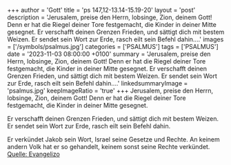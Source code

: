 +++
author = 'Gott'
title = 'ps 147,12-13.14-15.19-20'
layout = 'post'
description = 'Jerusalem, preise den Herrn, lobsinge, Zion, deinem Gott! Denn er hat die Riegel deiner Tore festgemacht, die Kinder in deiner Mitte gesegnet.  Er verschafft deinen Grenzen Frieden, und sättigt dich mit bestem Weizen. Er sendet sein Wort zur Erde, rasch eilt sein Befehl dahin....'
images = ['/symbols/psalmus.jpg']
categories = ['PSALMUS']
tags = ['PSALMUS']
date = '2023-11-03 08:00:00 +0100'
summary = 'Jerusalem, preise den Herrn, lobsinge, Zion, deinem Gott! Denn er hat die Riegel deiner Tore festgemacht, die Kinder in deiner Mitte gesegnet.  Er verschafft deinen Grenzen Frieden, und sättigt dich mit bestem Weizen. Er sendet sein Wort zur Erde, rasch eilt sein Befehl dahin....'
linkedsummaryImage = 'psalmus.jpg'
keepImageRatio = 'true'
+++
Jerusalem, preise den Herrn,
lobsinge, Zion, deinem Gott!
Denn er hat die Riegel deiner Tore festgemacht,
die Kinder in deiner Mitte gesegnet.

Er verschafft deinen Grenzen Frieden,
und sättigt dich mit bestem Weizen.
Er sendet sein Wort zur Erde,
rasch eilt sein Befehl dahin.<!--more-->

Er verkündet Jakob sein Wort,
Israel seine Gesetze und Rechte.
An keinem andern Volk hat er so gehandelt,
keinem sonst seine Rechte verkündet.<br> [Quelle: Evangelizo](https://evangeliumtagfuertag.org/DE/gospel)